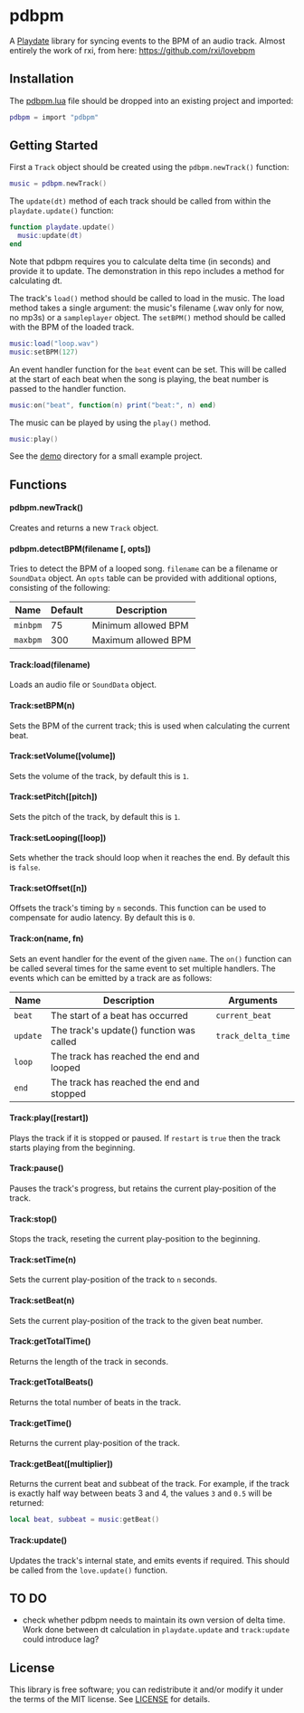 # pdbpm
A [Playdate](play.date) library for syncing events to the BPM of an audio
track. Almost entirely the work of rxi, from here: https://github.com/rxi/lovebpm


## Installation
The [pdbpm.lua](pdbpm.lua?raw=1) file should be dropped into an existing
project and imported:

```lua
pdbpm = import "pdbpm"
```

## Getting Started
First a `Track` object should be created using the `pdbpm.newTrack()`
function:

```lua
music = pdbpm.newTrack()
```

The `update(dt)` method of each track should be called from within the
`playdate.update()` function:

```lua
function playdate.update()
  music:update(dt)
end
```
Note that pdbpm requires you to calculate delta time (in seconds) and provide
it to update. The demonstration in this repo includes a method for calculating
dt. 

The track's `load()` method should be called to load in the music. The load
method takes a single argument: the music's filename (.wav only for now, no 
mp3s) or a `sampleplayer` object.
The `setBPM()` method should be called with the BPM of the loaded track.

```lua
music:load("loop.wav")
music:setBPM(127)
```

An event handler function for the `beat` event can be set. This will be called
at the start of each beat when the song is playing, the beat number is passed to
the handler function.

```lua
music:on("beat", function(n) print("beat:", n) end)
```

The music can be played by using the `play()` method.

```lua
music:play()
```

See the [demo](demo) directory for a small example project.


## Functions
#### pdbpm.newTrack()
Creates and returns a new `Track` object.

#### pdbpm.detectBPM(filename [, opts])
Tries to detect the BPM of a looped song. `filename` can be a filename or
`SoundData` object. An `opts` table can be provided with additional options,
consisting of the following:

 Name        | Default  | Description
-------------|----------|-------------------------------------------------------
 `minbpm`    | 75       | Minimum allowed BPM
 `maxbpm`    | 300      | Maximum allowed BPM

#### Track:load(filename)
Loads an audio file or `SoundData` object.

#### Track:setBPM(n)
Sets the BPM of the current track; this is used when calculating the current
beat.

#### Track:setVolume([volume])
Sets the volume of the track, by default this is `1`.

#### Track:setPitch([pitch])
Sets the pitch of the track, by default this is `1`.

#### Track:setLooping([loop])
Sets whether the track should loop when it reaches the end. By default this is
`false`.

#### Track:setOffset([n])
Offsets the track's timing by `n` seconds. This function can be used to
compensate for audio latency. By default this is `0`.

#### Track:on(name, fn)
Sets an event handler for the event of the given `name`. The `on()` function can
be called several times for the same event to set multiple handlers. The events
which can be emitted by a track are as follows:

 Name     | Description                                 | Arguments
----------|---------------------------------------------|-----------------------
 `beat`   | The start of a beat has occurred            | `current_beat`
 `update` | The track's update() function was called    | `track_delta_time`
 `loop`   | The track has reached the end and looped    |
 `end`    | The track has reached the end and stopped   |


#### Track:play([restart])
Plays the track if it is stopped or paused. If `restart` is `true` then the
track starts playing from the beginning.

#### Track:pause()
Pauses the track's progress, but retains the current play-position of the track.

#### Track:stop()
Stops the track, reseting the current play-position to the beginning.

#### Track:setTime(n)
Sets the current play-position of the track to `n` seconds.

#### Track:setBeat(n)
Sets the current play-position of the track to the given beat number.

#### Track:getTotalTime()
Returns the length of the track in seconds.

#### Track:getTotalBeats()
Returns the total number of beats in the track.

#### Track:getTime()
Returns the current play-position of the track.

#### Track:getBeat([multiplier])
Returns the current beat and subbeat of the track. For example, if the track is
exactly half way between beats 3 and 4, the values `3` and `0.5` will be
returned:

```lua
local beat, subbeat = music:getBeat()
```

#### Track:update()
Updates the track's internal state, and emits events if required. This should be
called from the `love.update()` function.

## TO DO
* check whether pdbpm needs to maintain its own version of delta time. Work done between dt calculation in `playdate.update` and `track:update` could introduce lag?


## License
This library is free software; you can redistribute it and/or modify it under
the terms of the MIT license. See [LICENSE](LICENSE) for details.
